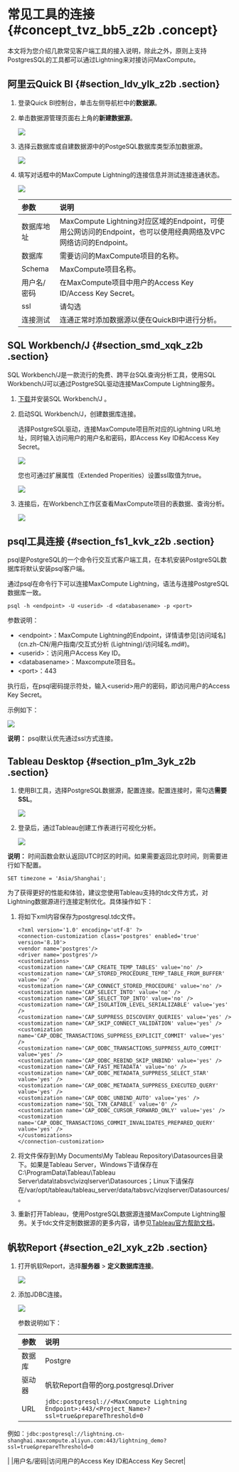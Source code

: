 # 常见工具的连接 {#concept_tvz_bb5_z2b .concept}

本文将为您介绍几款常见客户端工具的接入说明，除此之外，原则上支持PostgresSQL的工具都可以通过Lightning来对接访问MaxCompute。

## 阿里云Quick BI {#section_ldv_ylk_z2b .section}

1.  登录Quick BI控制台，单击左侧导航栏中的**数据源**。
2.  单击数据源管理页面右上角的**新建数据源**。

    ![](http://static-aliyun-doc.oss-cn-hangzhou.aliyuncs.com/assets/img/20126/155774006547186_zh-CN.jpg)

3.  选择云数据库或自建数据源中的PostgeSQL数据库类型添加数据源。

    ![](http://static-aliyun-doc.oss-cn-hangzhou.aliyuncs.com/assets/img/20126/155774006547191_zh-CN.jpg)

4.  填写对话框中的MaxCompute Lightning的连接信息并测试连接连通状态。

    ![](http://static-aliyun-doc.oss-cn-hangzhou.aliyuncs.com/assets/img/20126/155774006547187_zh-CN.jpg)

    |参数|说明|
    |:-|:-|
    |数据库地址|MaxCompute Lightning对应区域的Endpoint，可使用公网访问的Endpoint，也可以使用经典网络及VPC网络访问的Endpoint。|
    |数据库|需要访问的MaxCompute项目的名称。|
    |Schema|MaxCompute项目名称。|
    |用户名/密码|在MaxCompute项目中用户的Access Key ID/Access Key Secret。|
    |ssl|请勾选|
    |连接测试|连通正常时添加数据源以便在QuickBI中进行分析。|


## SQL Workbench/J {#section_smd_xqk_z2b .section}

SQL Workbench/J是一款流行的免费、跨平台SQL查询分析工具，使用SQL Workbench/J可以通过PostgreSQL驱动连接MaxCompute Lightning服务。

1.  [下载](http://www.sql-workbench.eu/downloads.html)并安装SQL Workbench/J 。
2.  启动SQL Workbench/J，创建数据库连接。

    选择PostgreSQL驱动，连接MaxCompute项目所对应的Lightning URL地址，同时输入访问用户的用户名和密码，即Access Key ID和Access Key Secret。

    ![](http://static-aliyun-doc.oss-cn-hangzhou.aliyuncs.com/assets/img/20126/155774006611161_zh-CN.jpg)

    您也可通过扩展属性（Extended Properities）设置ssl取值为true。

    ![](http://static-aliyun-doc.oss-cn-hangzhou.aliyuncs.com/assets/img/20126/155774006647189_zh-CN.jpg)

3.  连接后，在Workbench工作区查看MaxCompute项目的表数据、查询分析。

    ![](http://static-aliyun-doc.oss-cn-hangzhou.aliyuncs.com/assets/img/20126/155774006611163_zh-CN.jpg)


## psql工具连接 {#section_fs1_kvk_z2b .section}

psql是PostgreSQL的一个命令行交互式客户端工具，在本机安装PostgreSQL数据库将默认安装psql客户端。

通过psql在命令行下可以连接MaxCompute Lightning，语法与连接PostgreSQL数据库一致。

```
psql -h <endpoint> -U <userid> -d <databasename> -p <port>
```

参数说明：

-   <endpoint\>：MaxCompute Lightning的Endpoint，详情请参见[访问域名](cn.zh-CN/用户指南/交互式分析 (Lightning)/访问域名.md#)。
-   <userid\>：访问用户Access Key ID。
-   <databasename\>：Maxcompute项目名。
-   <port\>：443

执行后，在psql密码提示符处，输入<userid\>用户的密码，即访问用户的Access Key Secret。

示例如下：

![](http://static-aliyun-doc.oss-cn-hangzhou.aliyuncs.com/assets/img/20126/155774006611164_zh-CN.jpg)

**说明：** psql默认优先通过ssl方式连接。

## Tableau Desktop {#section_p1m_3yk_z2b .section}

1.  使用BI工具，选择PostgreSQL数据源，配置连接。配置连接时，需勾选**需要SSL**。

    ![](http://static-aliyun-doc.oss-cn-hangzhou.aliyuncs.com/assets/img/20126/155774006647188_zh-CN.jpg)

2.  登录后，通过Tableau创建工作表进行可视化分析。

    ![](http://static-aliyun-doc.oss-cn-hangzhou.aliyuncs.com/assets/img/20126/155774006611166_zh-CN.jpg)


**说明：** 时间函数会默认返回UTC时区的时间。如果需要返回北京时间，则需要进行如下配置。

``` {#codeblock_l3f_zch_1t5}
SET timezone = 'Asia/Shanghai';
```

为了获得更好的性能和体验，建议您使用Tableau支持的tdc文件方式，对Lightning数据源进行连接定制优化。具体操作如下：

1.  将如下xml内容保存为postgresql.tdc文件。

    ``` {#codeblock_qo9_coh_dd3}
    <?xml version='1.0' encoding='utf-8' ?>
    <connection-customization class='postgres' enabled='true' version='8.10'>
    <vendor name='postgres'/>
    <driver name='postgres'/>
    <customizations>
    <customization name='CAP_CREATE_TEMP_TABLES' value='no' />
    <customization name='CAP_STORED_PROCEDURE_TEMP_TABLE_FROM_BUFFER' value='no' />
    <customization name='CAP_CONNECT_STORED_PROCEDURE' value='no' />
    <customization name='CAP_SELECT_INTO' value='no' />
    <customization name='CAP_SELECT_TOP_INTO' value='no' />
    <customization name='CAP_ISOLATION_LEVEL_SERIALIZABLE' value='yes' />
    <customization name='CAP_SUPPRESS_DISCOVERY_QUERIES' value='yes' />
    <customization name='CAP_SKIP_CONNECT_VALIDATION' value='yes' />
    <customization name='CAP_ODBC_TRANSACTIONS_SUPPRESS_EXPLICIT_COMMIT' value='yes' />
    <customization name='CAP_ODBC_TRANSACTIONS_SUPPRESS_AUTO_COMMIT' value='yes' />
    <customization name='CAP_ODBC_REBIND_SKIP_UNBIND' value='yes' />
    <customization name='CAP_FAST_METADATA' value='no' />
    <customization name='CAP_ODBC_METADATA_SUPPRESS_SELECT_STAR' value='yes' />
    <customization name='CAP_ODBC_METADATA_SUPPRESS_EXECUTED_QUERY' value='yes' />
    <customization name='CAP_ODBC_UNBIND_AUTO' value='yes' />
    <customization name='SQL_TXN_CAPABLE' value='0' />
    <customization name='CAP_ODBC_CURSOR_FORWARD_ONLY' value='yes' />
    <customization name='CAP_ODBC_TRANSACTIONS_COMMIT_INVALIDATES_PREPARED_QUERY' value='yes' />
    </customizations>
    </connection-customization>
    ```

2.  将文件保存到\\My Documents\\My Tableau Repository\\Datasources目录下。如果是Tableau Server，Windows下请保存在C:\\ProgramData\\Tableau\\Tableau Server\\data\\tabsvc\\vizqlserver\\Datasources；Linux下请保存在/var/opt/tableau/tableau\_server/data/tabsvc/vizqlserver/Datasources/。
3.  重新打开Tableau，使用PostgreSQL数据源连接MaxCompute Lightning服务。关于tdc文件定制数据源的更多内容，请参见[Tableau官方帮助文档](https://onlinehelp.tableau.com/current/pro/desktop/en-us/odbc_customize.html#global_tdc)。

## 帆软Report {#section_e2l_xyk_z2b .section}

1.  打开帆软Report，选择**服务器** \> **定义数据库连接**。

    ![](http://static-aliyun-doc.oss-cn-hangzhou.aliyuncs.com/assets/img/20126/155774006647190_zh-CN.jpg)

2.  添加JDBC连接。

    ![](http://static-aliyun-doc.oss-cn-hangzhou.aliyuncs.com/assets/img/20126/155774006711168_zh-CN.jpg)

    参数说明如下：

    |参数|说明|
    |:-|:-|
    |数据库|Postgre|
    |驱动器|帆软Report自带的org.postgresql.Driver|
    |URL| `jdbc:postgresql://<MaxCompute Lightning Endpoint>:443/<Project_Name>?ssl=true&prepareThreshold=0`

 例如：`jdbc:postgresql://lightning.cn-shanghai.maxcompute.aliyun.com:443/lightning_demo?ssl=true&prepareThreshold=0`

 |
    |用户名/密码|访问用户的Access Key ID和Access Key Secret|


